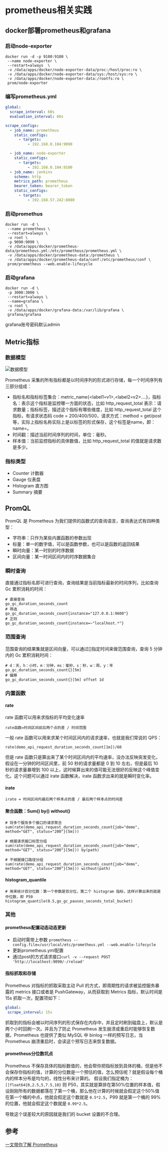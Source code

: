 # prometheus相关实践

## docker部署prometheus和grafana

### 启动node-exporter

```shell
docker run -d -p 9100:9100 \
 --name node-exporter \
 --restart=always  \
 -v /data/apps/docker/node-exporter-data/proc:/host/proc:ro \
 -v /data/apps/docker/node-exporter-data/sys:/host/sys:ro \
 -v /data/apps/docker/node-exporter-data:/rootfs:ro \
 prom/node-exporter
```

### 编写prometheus.yml

```yml
global:
  scrape_interval: 60s
  evaluation_interval: 60s

scrape_configs:
  - job_name: prometheus
    static_configs:
      - targets:
          - 192.168.0.104:9090

  - job_name: node-exporter
    static_configs:
      - targets:
          - 192.168.0.104:9100
  - job_name: jenkins
    scheme: http
    metrics_path: prometheus
    bearer_token: bearer_token
    static_configs:
      - targets:
          - 192.168.57.242:8080
```

### 启动promethus

```shell
docker run -d \
 --name prometheus \
 --restart=always \
 -u root \
 -p 9090:9090 \
 -v /data/apps/docker/prometheus-data/prometheus.yml:/etc/prometheus/prometheus.yml \
 -v /data/apps/docker/prometheus-data:/prometheus \
 -v /data/apps/docker/prometheus-data/conf:/etc/prometheus/conf \
 prom/prometheus --web.enable-lifecycle
```

### 启动grafana

```shell
docker run -d \
 -p 3000:3000 \
 --restart=always \
 --name=grafana \
 -u root \
 -v /data/apps/docker/grafana-data:/var/lib/grafana \
 grafana/grafana
```

grafana账号密码默认admin

## Metric指标

### 数据模型

![数据模型](https://pic.fengyuwusong.cn/20220512151720.png)

Prometheus 采集的所有指标都是以时间序列的形式进行存储，每一个时间序列有三部分组成：

- 指标名和指标标签集合：metric_name{<label1=v1>,<label2=v2>....}，指标名：表示这个指标是监控哪一方面的状态，比如 http_request_total 表示：请求数量；指标标签，描述这个指标有哪些维度，比如 http_request_total 这个指标，有请求状态码 code = 200/400/500，请求方式：method = get/post 等，实际上指标名称实际上是以标签的形式保存，这个标签是name，即：name=。
- 时间戳：描述当前时间序列的时间，单位：毫秒。
- 样本值：当前监控指标的具体数值，比如 http_request_total 的值就是请求数是多少。

### 指标类型

- Counter 计数器
- Gauge 仪表盘
- Histogram 直方图
- Summary 摘要

## PromQL

PromQL 是 Prometheus 为我们提供的函数式的查询语言，查询表达式有四种类型：

- 字符串：只作为某些内置函数的参数出现
- 标量：单一的数字值，可以是函数参数，也可以是函数的返回结果
- 瞬时向量：某一时刻的时序数据
- 区间向量：某一时间区间内的时序数据集合

### 瞬时查询

直接通过指标名即可进行查询，查询结果是当前指标最新的时间序列，比如查询 Gc 累积消耗的时间：

```shell
# 直接查询
go_gc_duration_seconds_count
# 筛选
go_gc_duration_seconds_count{instance="127.0.0.1:9600"}
# 正则
go_gc_duration_seconds_count{instance=~"localhost.*"}
```

### 范围查询

范围查询的结果集就是区间向量，可以通过[]指定时间来做范围查询，查询 5 分钟内的 Gc 累积消耗时间：

```shell
# d：天，h：小时，m：分钟，ms：毫秒，s：秒，w：周，y：年
go_gc_duration_seconds_count{}[5m]
# 偏移
go_gc_duration_seconds_count{}[5m] offset 1d
```

### 内置函数

#### rate

rate 函数可以用来求指标的平均变化速率

```shell
rate函数=时间区间前后两个点的差 / 时间范围
```

一般 rate 函数可以用来求某个时间区间内的请求速率，也就是我们常说的 QPS：

```shell
rate(demo_api_request_duration_seconds_count[1m])/60
```

但是 rate 函数只是算出来了某个时间区间内的平均速率，没办法反映突发变化，假设在一分钟的时间区间里，前 50 秒的请求量都是 0 到 10 左右，但是最后 10 秒的请求量暴增到 100 以上，这时候算出来的值可能无法很好的反映这个峰值变化。这个问题可以通过 irate 函数解决，irate 函数求出来的就是瞬时变化率。

#### irate

```shell
irate = 时间区间内最后两个样本点的差 / 最后两个样本点的时间差
```

#### 聚合函数：Sum() by() without()

```shell
# 将多个服务多个接口的请求聚合
sum(rate(demo_api_request_duration_seconds_count{job="demo", method="GET", status="200"}[5m]))

# 根据请求接口标签分组
sum(rate(demo_api_request_duration_seconds_count{job="demo", method="GET", status="200"}[5m])) by(path)

# 不根据接口路径分组
sum(rate(demo_api_request_duration_seconds_count{job="demo", method="GET", status="200"}[5m])) without(path)
```

#### histogram_quantile

```shell
# 用来统计百分位数：第一个参数是百分位，第二个 histogram 指标，这样计算出来的就是中位数，即 P50
histogram_quantile(0.5,go_gc_pauses_seconds_total_bucket)
```

### 其他

#### prometheus配置动态动态更新

- 启动时需带上参数 `prometheus --config.file=/usr/local/etc/prometheus.yml --web.enable-lifecycle`
- 更新prometheus.yml配置
- 通过post的方式请求接口`curl -v --request POST 'http://localhost:9090/-/reload'`

#### 指标抓取和存储

Prometheus 对指标的抓取采取主动 Pull 的方式，即周期性的请求被监控服务暴露的 metrics 接口或者是 PushGateway，从而获取到 Metrics 指标，默认时间是 15s 抓取一次，配置项如下：

```yaml
global:
 scrape_interval: 15s
```

抓取到的指标会被以时间序列的形式保存在内存中，并且定时刷到磁盘上，默认是两个小时回刷一次。并且为了防止 Prometheus 发生崩溃或重启时能够恢复数据，Prometheus 也提供了类似 MySQL 中 binlog 一样的预写日志，当 Prometheus 崩溃重启时，会读这个预写日志来恢复数据。

#### prometheus分位数坑点

Prometheus 不保存具体的指标数值的，他会帮你把指标放到具体的桶，但是他不会保存你指标的值，计算的分位数是一个预估的值，怎么预估呢？就是假设每个桶内的样本分布是均匀的，线性分布来计算的。
假设我们指定桶为：`[]float64{0,2.5,5,7.5,10}`
则 P50，其实就是算排在第50%位置的样本值，假设刚刚所有的数据都落在了第一个桶，那么他在计算的时候就会假定这个50%值在第一个桶的中点，他就会假定这个数就是 `0.5*2.5`，P99 就是第一个桶的 99%的位置，他就会假定这个数就是 `0.99*2.5`。

导致这个误差较大的原因就是我们的 bucket 设置的不合理。

## 参考

[一文带你了解 Prometheus](https://mp.weixin.qq.com/s/sQpB0WTs7eBDi4BuWp7gQg)